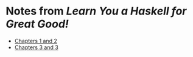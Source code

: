 # Notes from _Learn You a Haskell for Great Good!_

* [Chapters 1 and 2](chapters-1-2.md)
* [Chapters 3 and 3](chapters-3-4.md)

